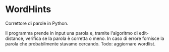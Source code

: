 WordHints
=========

Correttore di parole in Python. 

Il programma prende in input una parola e, tramite l'algoritmo di edit-distance, verifica se la parola è corretta o meno. In caso di errore fornisce la parola che probabilmente stavamo cercando.
Todo: aggiornare wordlist.
